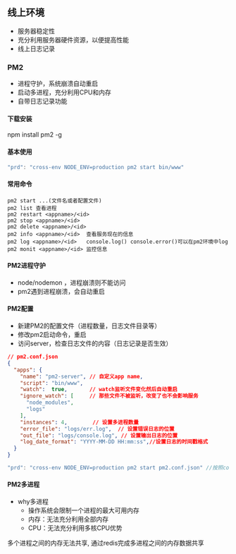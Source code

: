 ## 线上环境
- 服务器稳定性
- 充分利用服务器硬件资源，以便提高性能
- 线上日志记录

### PM2
- 进程守护，系统崩溃自动重启
- 启动多进程，充分利用CPU和内存
- 自带日志记录功能

#### 下载安装
npm install pm2 -g

#### 基本使用
```javascript
"prd": "cross-env NODE_ENV=production pm2 start bin/www"
```

#### 常用命令
```
pm2 start ...(文件名或者配置文件) 
pm2 list 查看进程
pm2 restart <appname>/<id> 
pm2 stop <appname>/<id>
pm2 delete <appname>/<id>
pm2 info <appname>/<id>  查看服务现在的信息
pm2 log <appname>/<id>   console.log() console.error()可以在pm2环境中log
pm2 monit <appname>/<id> 监控信息
```

#### PM2进程守护
- node/nodemon <app>，进程崩溃则不能访问
- pm2遇到进程崩溃，会自动重启

#### PM2配置
- 新建PM2的配置文件（进程数量，日志文件目录等）
- 修改pm2启动命令，重启
- 访问server，检查日志文件的内容（日志记录是否生效）

```json
// pm2.conf.json
{
  "apps": {
    "name": "pm2-server", // 自定义app name,
    "script": "bin/www",
    "watch":  true,       // watch监听文件变化然后自动重启
    "ignore_watch": [     // 那些文件不被监听，改变了也不会影响服务
      "node_modules",
      "logs"
    ],
    "instances": 4,        // 设置多进程数量
    "error_file": "logs/err.log",  // 设置错误日志的位置
    "out_file": "logs/console.log", // 设置输出日志的位置
    "log_date_format": "YYYY-MM-DD HH:mm:ss",//设置日志的时间戳格式    
  }
}
```

```javascript
"prd": "cross-env NODE_ENV=production pm2 start pm2.conf.json" //按照config来运行
```

#### PM2多进程
- why多进程
  - 操作系统会限制一个进程的最大可用内存
  - 内存：无法充分利用全部内存
  - CPU：无法充分利用多核CPU优势

多个进程之间的内存无法共享, 通过redis完成多进程之间的内存数据共享  
